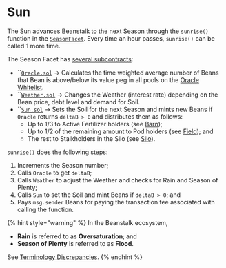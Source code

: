 # Sun

The Sun advances Beanstalk to the next Season through the `sunrise()` function in the [`SeasonFacet`](season-facet.md). Every time an hour passes, `sunrise()` can be called 1 more time.

The Season Facet has [several subcontracts](https://github.com/BeanstalkFarms/Beanstalk/tree/master/protocol/contracts/farm/facets/SeasonFacet):

* ``[`Oracle.sol`](https://github.com/BeanstalkFarms/Beanstalk/blob/master/protocol/contracts/farm/facets/SeasonFacet/Oracle.sol) -> Calculates the time weighted average number of Beans that Bean is above/below its value peg in all pools on the [Oracle Whitelist](https://docs.bean.money/farm/sun#oracle-whitelist).
* ``[`Weather.sol`](https://github.com/BeanstalkFarms/Beanstalk/blob/master/protocol/contracts/farm/facets/SeasonFacet/Weather.sol) -> Changes the Weather (interest rate) depending on the Bean price, debt level and demand for Soil.
* ``[`Sun.sol`](https://github.com/BeanstalkFarms/Beanstalk/blob/master/protocol/contracts/farm/facets/SeasonFacet/Sun.sol) -> Sets the Soil for the next Season and mints new Beans if `Oracle` returns `deltaB > 0` and distributes them as follows:
  * Up to 1/3 to Active Fertilizer holders (see [Barn](../barn/));
  * Up to 1/2 of the remaining amount to Pod holders (see [Field](../field/)); and
  * The rest to Stalkholders in the Silo (see [Silo](../silo/)).

`sunrise()` does the following steps:

1. Increments the Season number;
2. Calls `Oracle` to get `deltaB`;
3. Calls `Weather` to adjust the Weather and checks for Rain and Season of Plenty;
4. Calls `Sun` to set the Soil and mint Beans if `deltaB > 0`; and
5. Pays `msg.sender` Beans for paying the transaction fee associated with calling the function.

{% hint style="warning" %}
In the Beanstalk ecosystem,&#x20;

* **Rain** is referred to as **Oversaturation**; and
* **Season of Plenty** is referred to as **Flood**.&#x20;

See [Terminology Discrepancies](../../misc/terminology-discrepancies.md).
{% endhint %}
